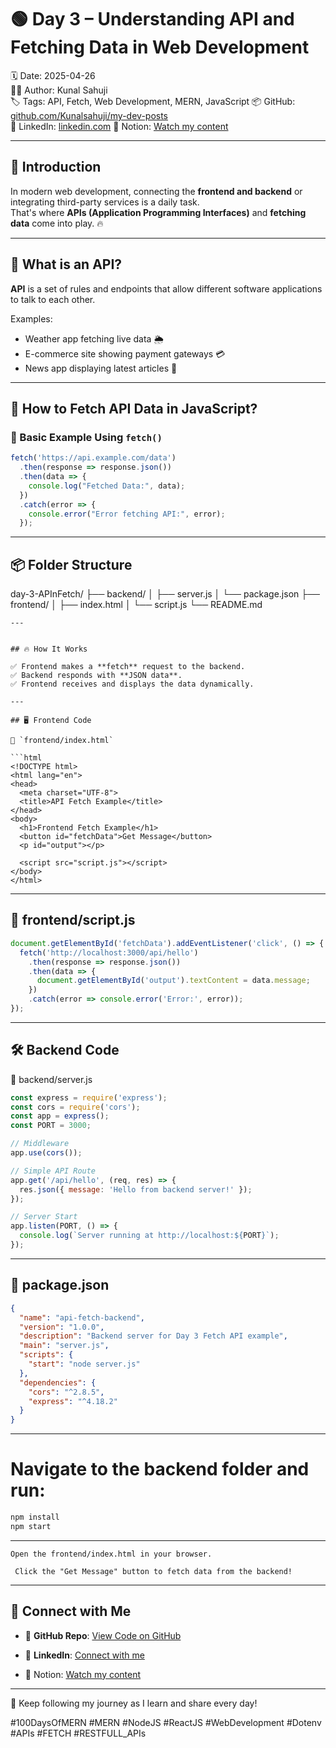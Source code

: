 # 🟢 Day 3 – Understanding API and Fetching Data in Web Development

🗓️ Date: 2025-04-26  
👨‍💻 Author: Kunal Sahuji  
🏷️ Tags: API, Fetch, Web Development, MERN, JavaScript
📦 GitHub: [github.com/Kunalsahuji/my-dev-posts](https://github.com/Kunalsahuji/my-dev-posts/edit/main/day-3-APInFetch/README.md)  
🔗 LinkedIn: [linkedin.com](https://www.linkedin.com/in/kunal-sahu-7688ba1b0/)
📌 Notion: [Watch my content](https://www.notion.so/1dff7c6ce1bb803787fbddd34e422ab4?v=1e0f7c6ce1bb8052b14c000cb57448ee&pvs=4)

---

## 🚀 Introduction

In modern web development, connecting the **frontend and backend** or integrating third-party services is a daily task.  
That's where **APIs (Application Programming Interfaces)** and **fetching data** come into play. 🔥

---

## 📌 What is an API?

**API** is a set of rules and endpoints that allow different software applications to talk to each other.

Examples:
- Weather app fetching live data 🌦️
- E-commerce site showing payment gateways 💳
- News app displaying latest articles 📰

---

## 🔄 How to Fetch API Data in JavaScript?

### 🔹 Basic Example Using `fetch()`

```js
fetch('https://api.example.com/data')
  .then(response => response.json())
  .then(data => {
    console.log("Fetched Data:", data);
  })
  .catch(error => {
    console.error("Error fetching API:", error);
  });
  ```

---

## 📦 Folder Structure

day-3-APInFetch/ ├── backend/ │ ├── server.js │ └── package.json ├── frontend/ │ ├── index.html │ └── script.js └── README.md

```
---


## 🔥 How It Works

✅ Frontend makes a **fetch** request to the backend.  
✅ Backend responds with **JSON data**.  
✅ Frontend receives and displays the data dynamically.

---

## 🖥️ Frontend Code

📄 `frontend/index.html`

```html
<!DOCTYPE html>
<html lang="en">
<head>
  <meta charset="UTF-8">
  <title>API Fetch Example</title>
</head>
<body>
  <h1>Frontend Fetch Example</h1>
  <button id="fetchData">Get Message</button>
  <p id="output"></p>

  <script src="script.js"></script>
</body>
</html>
```

---
## 📄 frontend/script.js

```javascript
document.getElementById('fetchData').addEventListener('click', () => {
  fetch('http://localhost:3000/api/hello')
    .then(response => response.json())
    .then(data => {
      document.getElementById('output').textContent = data.message;
    })
    .catch(error => console.error('Error:', error));
});

```
---

## 🛠️ Backend Code

📄 backend/server.js

```javascript
const express = require('express');
const cors = require('cors');
const app = express();
const PORT = 3000;

// Middleware
app.use(cors());

// Simple API Route
app.get('/api/hello', (req, res) => {
  res.json({ message: 'Hello from backend server!' });
});

// Server Start
app.listen(PORT, () => {
  console.log(`Server running at http://localhost:${PORT}`);
});
```
---

## 📄 package.json

```json
{
  "name": "api-fetch-backend",
  "version": "1.0.0",
  "description": "Backend server for Day 3 Fetch API example",
  "main": "server.js",
  "scripts": {
    "start": "node server.js"
  },
  "dependencies": {
    "cors": "^2.8.5",
    "express": "^4.18.2"
  }
}
```
---

# Navigate to the backend folder and run:
```bash
npm install
npm start
```
---

	Open the frontend/index.html in your browser.

	 Click the "Get Message" button to fetch data from the backend!


---

## 🔗 Connect with Me

- 📂 **GitHub Repo**: [View Code on GitHub](https://github.com/Kunalsahuji/my-dev-posts/)
    
- 🔗 **LinkedIn**: [Connect with me](https://linkedin.com/in/kunal-sahu-7688ba1b0/)
    
- 🔗 Notion: [Watch my content](https://www.notion.so/1dff7c6ce1bb803787fbddd34e422ab4?v=1e0f7c6ce1bb8052b14c000cb57448ee&pvs=4)
---

🚀 Keep following my journey as I learn and share every day!

#100DaysOfMERN #MERN #NodeJS #ReactJS #WebDevelopment #Dotenv  #APIs #FETCH #RESTFULL_APIs